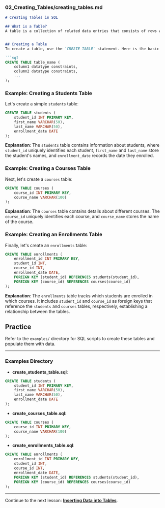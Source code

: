 ### **02_Creating_Tables/creating_tables.md**

```markdown
# Creating Tables in SQL

## What is a Table?
A table is a collection of related data entries that consists of rows and columns. Each row represents a record, and each column represents an attribute of the data.


## Creating a Table
To create a table, use the `CREATE TABLE` statement. Here is the basic syntax:

```sql
CREATE TABLE table_name (
    column1 datatype constraints,
    column2 datatype constraints,
    ...
);
```

### Example: Creating a Students Table
Let's create a simple `students` table:

```sql
CREATE TABLE students (
    student_id INT PRIMARY KEY,
    first_name VARCHAR(50),
    last_name VARCHAR(50),
    enrollment_date DATE
);
```

**Explanation**: The `students` table contains information about students, where `student_id` uniquely identifies each student, `first_name` and `last_name` store the student's names, and `enrollment_date` records the date they enrolled.

### Example: Creating a Courses Table
Next, let's create a `courses` table:

```sql
CREATE TABLE courses (
    course_id INT PRIMARY KEY,
    course_name VARCHAR(100)
);
```

**Explanation**: The `courses` table contains details about different courses. The `course_id` uniquely identifies each course, and `course_name` stores the name of the course.

### Example: Creating an Enrollments Table
Finally, let's create an `enrollments` table:

```sql
CREATE TABLE enrollments (
    enrollment_id INT PRIMARY KEY,
    student_id INT,
    course_id INT,
    enrollment_date DATE,
    FOREIGN KEY (student_id) REFERENCES students(student_id),
    FOREIGN KEY (course_id) REFERENCES courses(course_id)
);
```

**Explanation**: The `enrollments` table tracks which students are enrolled in which courses. It includes `student_id` and `course_id` as foreign keys that reference the `students` and `courses` tables, respectively, establishing a relationship between the tables.

## Practice
Refer to the `examples/` directory for SQL scripts to create these tables and populate them with data.

---

### Examples Directory

- **create_students_table.sql**:

```sql
CREATE TABLE students (
    student_id INT PRIMARY KEY,
    first_name VARCHAR(50),
    last_name VARCHAR(50),
    enrollment_date DATE
);
```

- **create_courses_table.sql**:

```sql
CREATE TABLE courses (
    course_id INT PRIMARY KEY,
    course_name VARCHAR(100)
);
```

- **create_enrollments_table.sql**:

```sql
CREATE TABLE enrollments (
    enrollment_id INT PRIMARY KEY,
    student_id INT,
    course_id INT,
    enrollment_date DATE,
    FOREIGN KEY (student_id) REFERENCES students(student_id),
    FOREIGN KEY (course_id) REFERENCES courses(course_id)
);
```

---

Continue to the next lesson: **[Inserting Data into Tables](../03_Inserting_Data/inserting_data.md)**.